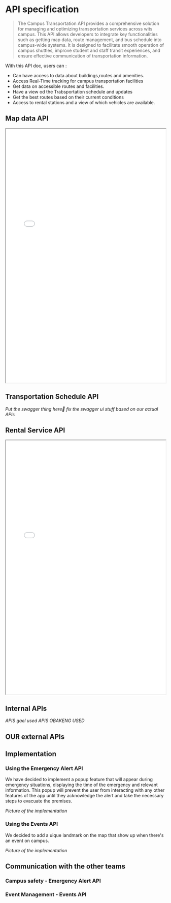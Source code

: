 # API specification

> The Campus Transportation API provides a comprehensive solution for managing and optimizing transportation services across wits campus. This API allows developers to integrate key functionalities such as getting map data, route management, and bus schedule into campus-wide systems. It is designed to facilitate smooth operation of campus shuttles, improve student and staff transit experiences, and ensure effective communication of transportation information.

With this API doc, users can :

- Can have access to data about buildings,routes and amenities.
- Access Real-Time tracking for campus transportation facilities
- Get data on accessible routes and facilities.
- Have a view od the Trabsportation schedule and updates
- Get the best routes based on their current conditions
- Access to rental stations and a view of which vehicles are available.

## Map data API
<iframe src="./API/MapDataAPI.html" width="100%" height="800px"></iframe>

## Transportation Schedule API
*Put the swagger thing here🐾*
*fix the swagger ui stuff based on our actual APIs*

## Rental Service API
<iframe src="./API/RentalServiceAPI.html" width="100%" height="800px"></iframe>

## Internal APIs
*APIS gael used*
*APIS OBAKENG USED*
## OUR external APIs

## Implementation

### Using the Emergency Alert API

We have decided to implement a popup feature that will appear during emergency situations, displaying the time of the emergency and relevant information. This popup will prevent the user from interacting with any other features of the app until they acknowledge the alert and take the necessary steps to evacuate the premises.


*Picture of the implementation*

### Using the Events API

We decided to add a uique landmark on the map that show up when there's an event on campus.

*Picture of the implementation*

## Communication with the other teams

### Campus safety - Emergency Alert API


### Event Management - Events API

